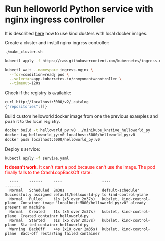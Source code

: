 # Run helloworld Python service with nginx ingress controller

It is described [here](https://kind.sigs.k8s.io/docs/user/local-registry/) how to use kind clusters with local docker images.

Create a cluster and install nginx ingress controller:

```bash
./make_cluster.sh

kubectl apply -f https://raw.githubusercontent.com/kubernetes/ingress-nginx/master/deploy/static/provider/kind/deploy.yaml

kubectl wait --namespace ingress-nginx \
  --for=condition=ready pod \
  --selector=app.kubernetes.io/component=controller \
  --timeout=120s
```

Check if the registry is available:

```bash
curl http://localhost:5000/v2/_catalog
{"repositories":[]}
```


Build custom helloworld docker image from one the previous examples and push it to the local registry:

```bash
docker build -t helloworld_py:v0 ../minikube_knative_helloworld_py
docker tag helloworld_py:v0 localhost:5000/helloworld_py:v0
docker push localhost:5000/helloworld_py:v0
```

Deploy s service:

```bash
kubectl apply -f service.yaml
```

<span style='color:red'><b>It doesn't work.</b> It can't start a pod because can't use the image. The pod finally falls to the CrashLoopBackOff state. </span>

```
  ----     ------     ----                  ----                         -------
  Normal   Scheduled  2m38s                 default-scheduler            Successfully assigned default/helloworld-py to kind-control-plane
  Normal   Pulled     61s (x5 over 2m37s)   kubelet, kind-control-plane  Container image "localhost:5000/helloworld_py:v0" already present on machine
  Normal   Created    61s (x5 over 2m37s)   kubelet, kind-control-plane  Created container helloworld-py
  Normal   Started    61s (x5 over 2m37s)   kubelet, kind-control-plane  Started container helloworld-py
  Warning  BackOff    44s (x10 over 2m35s)  kubelet, kind-control-plane  Back-off restarting failed container
```